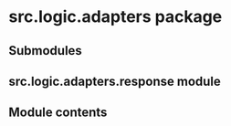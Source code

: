 # src.logic.adapters package

## Submodules

## src.logic.adapters.response module

## Module contents
